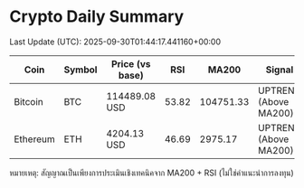 # Crypto Daily Summary

Last Update (UTC): 2025-09-30T01:44:17.441160+00:00

| Coin | Symbol | Price (vs base) | RSI | MA200 | Signal |
|------|--------|------------------|-----|-------|--------|
| Bitcoin | BTC | 114489.08 USD | 53.82 | 104751.33 | UPTREND (Above MA200) |
| Ethereum | ETH | 4204.13 USD | 46.69 | 2975.17 | UPTREND (Above MA200) |

หมายเหตุ: สัญญาณเป็นเพียงการประเมินเชิงเทคนิคจาก MA200 + RSI (ไม่ใช่คำแนะนำการลงทุน)